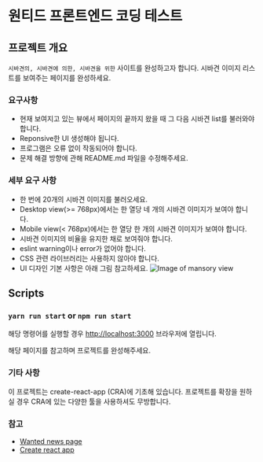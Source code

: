 # 원티드 프론트엔드 코딩 테스트
## 프로젝트 개요
`시바견의, 시바견에 의한, 시바견을 위한` 사이트를 완성하고자 합니다.
시바견 이미지 리스트를 보여주는 페이지를 완성하세요.

### 요구사항
  * 현재 보여지고 있는 뷰에서 페이지의 끝까지 왔을 때 그 다음 시바견 list를 불러와야 합니다.
  * Reponsive한 UI 생성해야 됩니다.
  * 프로그램은 오류 없이 작동되어야 합니다.
  * 문제 해결 방향에 관해 README.md 파일을 수정해주세요.

### 세부 요구 사항
  * 한 번에 20개의 시바견 이미지를 불러오세요.
  * Desktop view(>= 768px)에서는 한 열당 네 개의 시바견 이미지가 보여야 합니다.
  * Mobile view(< 768px)에서는 한 열당 한 개의 시바견 이미지가 보여야 합니다.
  * 시바견 이미지의 비율을 유지한 채로 보여줘야 합니다.
  * eslint warning이나 error가 없어야 합니다.
  * CSS 관련 라이브러리는 사용하지 않아야 합니다.
  * UI 디자인 기본 사항은 아래 그림 참고하세요.
  ![Image of mansory view](https://drive.google.com/file/d/1u_ClXDFCNRulFGzTaO3OUsohxkSZMSHQ/view?usp=sharing)

## Scripts
### `yarn run start` or `npm run start`
해당 명령어를 실행할 경우 [http://localhost:3000](http://localhost:3000) 브라우저에 열립니다.

해당 페이지를 참고하며 프로젝트를 완성해주세요.

### 기타 사항
이 프로젝트는 create-react-app (CRA)에 기초해 있습니다.
프로젝트를 확장을 원하실 경우 CRA에 있는 다양한 툴을 사용하셔도 무방합니다.

### 참고
  * [Wanted news page](https://www.wanted.co.kr/news)
  * [Create react app](https://facebook.github.io/create-react-app/)
